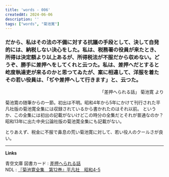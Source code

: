 ```yaml
---
title: 'words - 006'
createdAt: 2024-06-06
description: ''
tags: ["words", "菊池寛"]
---
```

###  だから、私はその法の不備に対する抗議の手段として、決して自発的には、納税しない決心をした。私は、税務署の役員が来たとき、所得は決定額より以上あるが、所得税法が不服だから収めない。どうぞ、勝手に差押へをしてくれと云つた。私は、差押へだとすると屹度執達吏が来るのかと思つてゐたが、案に相違して、洋服を着たその若い役員は、「ぢや差押へして行きます」と、云つた。

<p style="text-align:right;">「差押へられる話」 菊池寛 より</p>

菊池寛の随筆からの一節。初出は不明。昭和4年から5年にかけて刊行された平凡社版の菊池寛全集には収録されているから書かれたのはそれ以前。
というか、この全集には初出の記載がないけどこの時分の全集だとそれが普通なのか？ 昭和13年に出た中央公論社版の菊池寛全集にも記載がない。

とりあえず、税金に不服で鼻息の荒い菊池寛に対して、若い役人のクールさが良い。

---
**Links**

青空文庫 図書カード : [差押へられる話](https://www.aozora.gr.jp/cards/000083/card48206.html)  
NDL : [『菊池寛全集　第12巻』平凡社　昭和4-5](https://dl.ndl.go.jp/pid/1181285)

